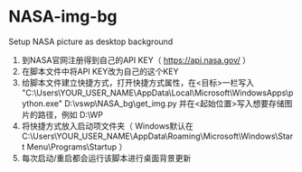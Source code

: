 # NASA-img-bg
Setup NASA picture as desktop background

1. 到NASA官网注册得到自己的API KEY（ https://api.nasa.gov/ ）
2. 在脚本文件中将API KEY改为自己的这个KEY
3. 给脚本文件建立快捷方式，打开快捷方式属性，在<目标>一栏写入 "C:\Users\YOUR_USER_NAME\AppData\Local\Microsoft\WindowsApps\python.exe" D:\vswp\NASA_bg\get_img.py 并在<起始位置>写入想要存储图片的路径，例如 D:\WP
4. 将快捷方式放入启动项文件夹（ Windows默认在C:\Users\YOUR_USER_NAME\AppData\Roaming\Microsoft\Windows\Start Menu\Programs\Startup ）
5. 每次启动/重启都会运行该脚本进行桌面背景更新
